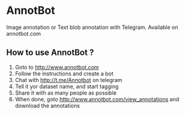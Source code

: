 # AnnotBot
Image annotation or Text blob annotation with Telegram.
Available on annotbot.com

## How to use AnnotBot ?
1. Goto to http://www.annotbot.com
1. Follow the instructions and create a bot
1. Chat with http://t.me/Annotbot on telegram
1. Tell it yor dataset name, and start tagging
1. Share it with as many people as possible
1. When done, goto http://www.annotbot.com/view_annotations and download the annotations
